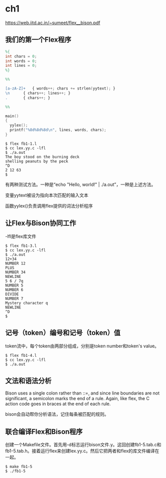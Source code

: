 # ch1

https://web.iitd.ac.in/~sumeet/flex__bison.pdf

## 我们的第一个Flex程序
```flex
%{
int chars = 0;
int words = 0;
int lines = 0;
%}

%%

[a-zA-Z]+	{ words++; chars += strlen(yytext); }
\n		{ chars++; lines++; }
.		{ chars++; }

%%

main()
{
  yylex();
  printf("%8d%8d%8d\n", lines, words, chars);
}
```

```shell
$ flex fb1-1.l
$ cc lex.yy.c -lfl
$ ./a.out
The boy stood on the burning deck
shelling peanuts by the peck
^D
2 12 63
$
```

有两种测试方法。一种是“echo "Hello, world!" | ./a.out”，一种是上述方法。

变量yytext被设为指向本次匹配的输入文本

函数yylex()负责调用flex提供的词法分析程序

## 让Flex与Bison协同工作
-lfl是flex库文件
```shell
$ flex fb1-3.l
$ cc lex.yy.c -lfl
$ ./a.out
12+34
NUMBER 12
PLUS
NUMBER 34
NEWLINE
5 6 / 7q
NUMBER 5
NUMBER 6
DIVIDE
NUMBER 7
Mystery character q
NEWLINE
^D
$
```

## 记号（token）编号和记号（token）值

token流中，每个token由两部分组成，分别是token number和token's value。

```shell
$ flex fb1-4.l
$ cc lex.yy.c -lfl
$ ./a.out
```

## 文法和语法分析

Bison uses a single colon rather than ::=, and since line boundaries are not significant, a semicolon marks the end of a rule. Again, like flex, the C action code goes in braces at the end of each rule.

bison会自动帮你分析语法，记住每条被匹配的规则。

## 联合编译Flex和Bison程序

创建一个Makefile文件。首先用-d标志运行bison文件.y。这回创建fb1-5.tab.c和fb1-5.tab.h。接着运行flex来创建lex.yy.c。然后它把两者和flex的库文件编译在一起。

```shell
$ make fb1-5
$ ./fb1-5
```